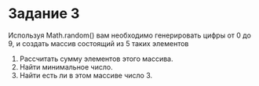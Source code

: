 # Задание 3
Используя Math.random() вам необходимо генерировать цифры от 0 до 9, и создать массив состоящий из 5 таких элементов
1. Рассчитать сумму элементов этого массива.
2. Найти минимальное число.
3. Найти есть ли в этом массиве число 3.